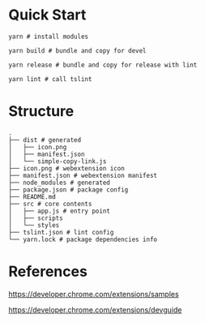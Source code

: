 # Quick Start

```
yarn # install modules

yarn build # bundle and copy for devel

yarn release # bundle and copy for release with lint

yarn lint # call tslint
```

# Structure

```
.
├── dist # generated
│   ├── icon.png
│   ├── manifest.json
│   └── simple-copy-link.js
├── icon.png # webextension icon
├── manifest.json # webextension manifest
├── node_modules # generated
├── package.json # package config
├── README.md
├── src # core contents
│   ├── app.js # entry point
│   ├── scripts
│   └── styles
├── tslint.json # lint config
└── yarn.lock # package dependencies info

```


# References

https://developer.chrome.com/extensions/samples

https://developer.chrome.com/extensions/devguide
